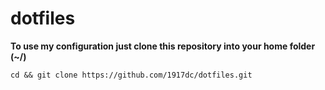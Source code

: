 # dotfiles

**To use my configuration just clone this repository into your home folder (~/)**

```git
cd && git clone https://github.com/1917dc/dotfiles.git
```

